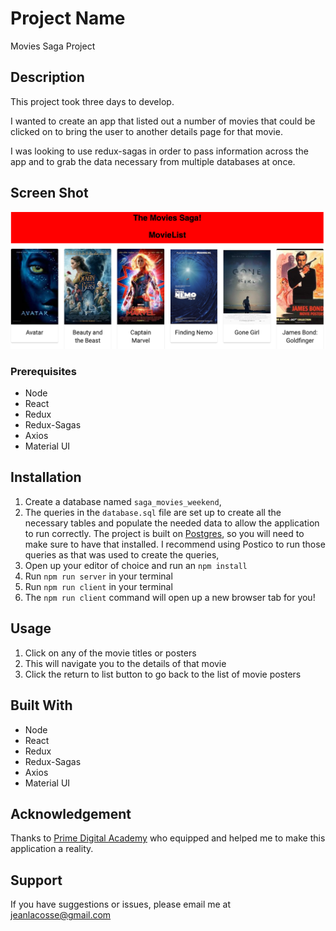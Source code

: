 # Project Name
Movies Saga Project

## Description
This project took three days to develop.

I wanted to create an app that listed out a number of movies that could be clicked on to bring the user to another details page for that movie.

I was looking to use redux-sagas in order to pass information across the app and to grab the data necessary from multiple databases at once.


## Screen Shot 

![alt text](./public/images/screen-shot.png)

### Prerequisites

- Node
- React
- Redux
- Redux-Sagas
- Axios
- Material UI


## Installation

1. Create a database named `saga_movies_weekend`,
2. The queries in the `database.sql` file are set up to create all the necessary tables and populate the needed data to allow the application to run correctly. The project is built on [Postgres](https://www.postgresql.org/download/), so you will need to make sure to have that installed. I recommend using Postico to run those queries as that was used to create the queries, 
3. Open up your editor of choice and run an `npm install`
4. Run `npm run server` in your terminal
5. Run `npm run client` in your terminal
6. The `npm run client` command will open up a new browser tab for you!

## Usage

1. Click on any of the movie titles or posters
2. This will navigate you to the details of that movie
3. Click the return to list button to go back to the list of movie posters

## Built With

- Node
- React
- Redux
- Redux-Sagas
- Axios
- Material UI

## Acknowledgement
Thanks to [Prime Digital Academy](www.primeacademy.io) who equipped and helped me to make this application a reality.

## Support
If you have suggestions or issues, please email me at [jeanlacosse@gmail.com](www.google.com)
